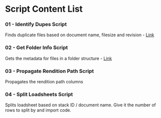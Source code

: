 # Script Content List   
### 01 - Identify Dupes Script    
Finds duplicate files based on document name, filesize and revision - [Link](https://github.com/csing-95/work_scripts/blob/main/IdentifyDupes.py)

### 02 - Get Folder Info Script   
Gets the metadata for files in a folder structure - [Link](https://github.com/csing-95/work_scripts/blob/main/getFolderInfo.py)

### 03 - Propagate Rendition Path Script   
Propagates the rendition path columns

### 04 - Split Loadsheets Script   
Splits loadsheet based on stack ID / document name. Give it the number of rows to split by and import code.
